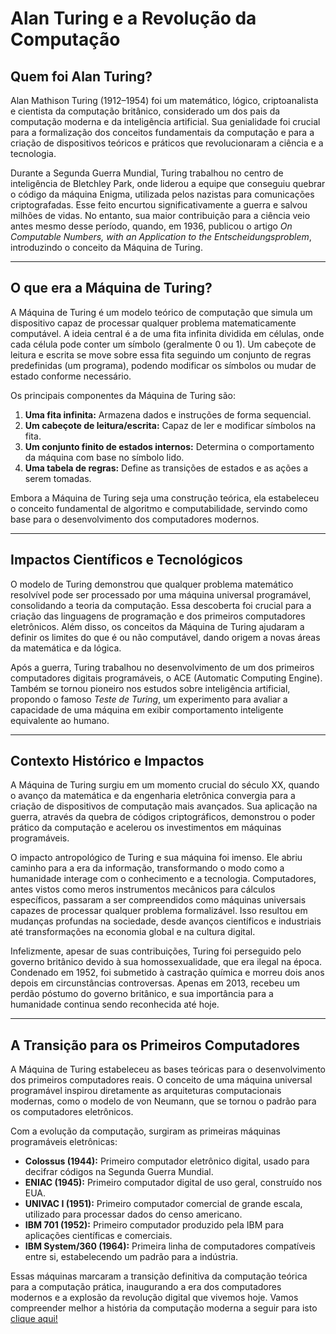 # **Alan Turing e a Revolução da Computação**  

## **Quem foi Alan Turing?**  

Alan Mathison Turing (1912–1954) foi um matemático, lógico, criptoanalista e cientista da computação britânico, considerado um dos pais da computação moderna e da inteligência artificial. Sua genialidade foi crucial para a formalização dos conceitos fundamentais da computação e para a criação de dispositivos teóricos e práticos que revolucionaram a ciência e a tecnologia.  

Durante a Segunda Guerra Mundial, Turing trabalhou no centro de inteligência de Bletchley Park, onde liderou a equipe que conseguiu quebrar o código da máquina Enigma, utilizada pelos nazistas para comunicações criptografadas. Esse feito encurtou significativamente a guerra e salvou milhões de vidas. No entanto, sua maior contribuição para a ciência veio antes mesmo desse período, quando, em 1936, publicou o artigo *On Computable Numbers, with an Application to the Entscheidungsproblem*, introduzindo o conceito da Máquina de Turing.  

---  

## **O que era a Máquina de Turing?**  

A Máquina de Turing é um modelo teórico de computação que simula um dispositivo capaz de processar qualquer problema matematicamente computável. A ideia central é a de uma fita infinita dividida em células, onde cada célula pode conter um símbolo (geralmente 0 ou 1). Um cabeçote de leitura e escrita se move sobre essa fita seguindo um conjunto de regras predefinidas (um programa), podendo modificar os símbolos ou mudar de estado conforme necessário.  

Os principais componentes da Máquina de Turing são:  

1. **Uma fita infinita:** Armazena dados e instruções de forma sequencial.  
2. **Um cabeçote de leitura/escrita:** Capaz de ler e modificar símbolos na fita.  
3. **Um conjunto finito de estados internos:** Determina o comportamento da máquina com base no símbolo lido.  
4. **Uma tabela de regras:** Define as transições de estados e as ações a serem tomadas.  

Embora a Máquina de Turing seja uma construção teórica, ela estabeleceu o conceito fundamental de algoritmo e computabilidade, servindo como base para o desenvolvimento dos computadores modernos.  

---  

## **Impactos Científicos e Tecnológicos**  

O modelo de Turing demonstrou que qualquer problema matemático resolvível pode ser processado por uma máquina universal programável, consolidando a teoria da computação. Essa descoberta foi crucial para a criação das linguagens de programação e dos primeiros computadores eletrônicos. Além disso, os conceitos da Máquina de Turing ajudaram a definir os limites do que é ou não computável, dando origem a novas áreas da matemática e da lógica.  

Após a guerra, Turing trabalhou no desenvolvimento de um dos primeiros computadores digitais programáveis, o ACE (Automatic Computing Engine). Também se tornou pioneiro nos estudos sobre inteligência artificial, propondo o famoso *Teste de Turing*, um experimento para avaliar a capacidade de uma máquina em exibir comportamento inteligente equivalente ao humano.  

---  

## **Contexto Histórico e Impactos**  

A Máquina de Turing surgiu em um momento crucial do século XX, quando o avanço da matemática e da engenharia eletrônica convergia para a criação de dispositivos de computação mais avançados. Sua aplicação na guerra, através da quebra de códigos criptográficos, demonstrou o poder prático da computação e acelerou os investimentos em máquinas programáveis.  

O impacto antropológico de Turing e sua máquina foi imenso. Ele abriu caminho para a era da informação, transformando o modo como a humanidade interage com o conhecimento e a tecnologia. Computadores, antes vistos como meros instrumentos mecânicos para cálculos específicos, passaram a ser compreendidos como máquinas universais capazes de processar qualquer problema formalizável. Isso resultou em mudanças profundas na sociedade, desde avanços científicos e industriais até transformações na economia global e na cultura digital.  

Infelizmente, apesar de suas contribuições, Turing foi perseguido pelo governo britânico devido à sua homossexualidade, que era ilegal na época. Condenado em 1952, foi submetido à castração química e morreu dois anos depois em circunstâncias controversas. Apenas em 2013, recebeu um perdão póstumo do governo britânico, e sua importância para a humanidade continua sendo reconhecida até hoje.  

---  

## **A Transição para os Primeiros Computadores**  

A Máquina de Turing estabeleceu as bases teóricas para o desenvolvimento dos primeiros computadores reais. O conceito de uma máquina universal programável inspirou diretamente as arquiteturas computacionais modernas, como o modelo de von Neumann, que se tornou o padrão para os computadores eletrônicos.  

Com a evolução da computação, surgiram as primeiras máquinas programáveis eletrônicas:  

- **Colossus (1944):** Primeiro computador eletrônico digital, usado para decifrar códigos na Segunda Guerra Mundial.  
- **ENIAC (1945):** Primeiro computador digital de uso geral, construído nos EUA.  
- **UNIVAC I (1951):** Primeiro computador comercial de grande escala, utilizado para processar dados do censo americano.  
- **IBM 701 (1952):** Primeiro computador produzido pela IBM para aplicações científicas e comerciais.  
- **IBM System/360 (1964):** Primeira linha de computadores compatíveis entre si, estabelecendo um padrão para a indústria.  

Essas máquinas marcaram a transição definitiva da computação teórica para a computação prática, inaugurando a era dos computadores modernos e a explosão da revolução digital que vivemos hoje. Vamos compreender melhor a história da computação moderna a seguir para isto [clique aqui!](../../primeiros_computadores/readme.md)